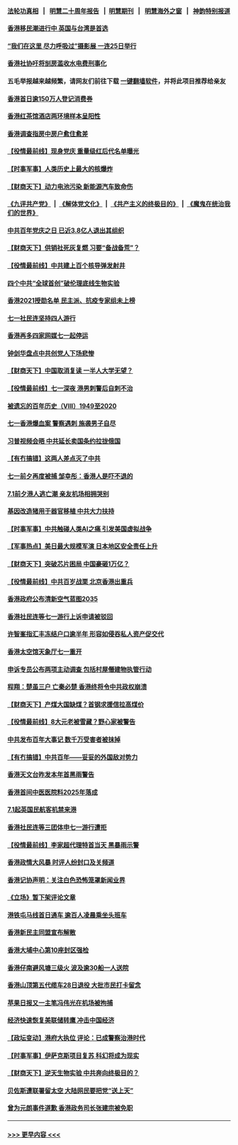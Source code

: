 #### [法轮功真相](https://github.com/gfw-breaker/truth/blob/master/README.md?t=0) &nbsp;&nbsp;|&nbsp;&nbsp; [明慧二十周年报告](https://github.com/gfw-breaker/mh-reports/blob/master/README.md?t=0) &nbsp;&nbsp;|&nbsp;&nbsp;[明慧期刊](https://github.com/gfw-breaker/mh-qikan) &nbsp;&nbsp;|&nbsp;&nbsp; [明慧海外之窗](https://github.com/gfw-breaker/mh-news/blob/master/README.md?t=0) &nbsp;&nbsp;|&nbsp;&nbsp; [神韵特别报道](https://github.com/gfw-breaker/mh-news/blob/master/shenyun.md?t=0)
#### [香港移民潮进行中 英国与台湾是首选](../pages/nsc415/n13067606.md?t=07052201) 
#### [“我们在这里 尽力呼吸过”摄影展 一连25日举行](../pages/nsc415/n13067608.md?t=07052201) 
#### [香港社协吁将㓥房滥收水电费刑事化](../pages/nsc415/n13067594.md?t=07052201) 
#### 五毛举报越来越频繁，请网友们前往下载 [一键翻墙软件](https://github.com/gfw-breaker/ssr-accounts)，并将此项目推荐给亲友
#### [香港首日逾150万人登记消费券](../pages/nsc415/n13067569.md?t=07052201) 
#### [香港红茶馆酒店两环境样本呈阳性](../pages/nsc415/n13067580.md?t=07052201) 
#### [香港调查指房中房户愈住愈差](../pages/nsc415/n13067522.md?t=07052201) 
#### [【役情最前线】现身党庆 重量级红后代名单曝光](../pages/nsc415/n13067393.md?t=07052201) 
#### [【时事军事】人类历史上最大的核爆炸](../pages/nsc415/n13065280.md?t=07052201) 
#### [【财商天下】动力电池污染 新能源汽车致命伤](../pages/nsc415/n13065355.md?t=07052201) 
#### [《九评共产党》](https://github.com/begood0513/9ping.md/blob/master/README.md) &nbsp;|&nbsp; [《解体党文化》](../../../../jtdwh.md/blob/master/README.md)  &nbsp;|&nbsp; [《共产主义的终极目的》](../../../../gczydzjmd.md/blob/master/README.md) &nbsp;|&nbsp; [《魔鬼在统治我们的世界》](../../../../mgztzwmdsj.md/blob/master/README.md) 
#### [中共百年党庆之日 已近3.8亿人退出其组织](../pages/nsc415/n13065209.md?t=07052201) 
#### [【财商天下】供销社死灰复燃 习要“备战备荒”？](../pages/nsc415/n13063847.md?t=07052201) 
#### [【役情最前线】中共建上百个核导弹发射井](../pages/nsc415/n13064015.md?t=07052201) 
#### [四个中共“全球首创”破伦理底线生物实验](../pages/nsc415/n13054452.md?t=07052201) 
#### [香港2021授勋名单 民主派、抗疫专家组未上榜](../pages/nsc415/n13062052.md?t=07052201) 
#### [七一社民连坚持四人游行](../pages/nsc415/n13062024.md?t=07052201) 
#### [香港再多四家网媒七一起停运](../pages/nsc415/n13062026.md?t=07052201) 
#### [钟剑华盘点中共创党人下场悲惨](../pages/nsc415/n13062000.md?t=07052201) 
#### [【财商天下】中国取消复读 一半人大学无望？](../pages/nsc415/n13061606.md?t=07052201) 
#### [【役情最前线】七一深夜 港男刺警后自刺不治](../pages/nsc415/n13061673.md?t=07052201) 
#### [被遗忘的百年历史（VIII）1949至2020](../pages/nsc415/n13048188.md?t=07052201) 
#### [七一香港爆血案 警察遇刺 施袭男子自尽](../pages/nsc415/n13061301.md?t=07052201) 
#### [习普视频会晤 中共延长卖国条约拉拢俄国](../pages/nsc415/n13060971.md?t=07052201) 
#### [【有冇搞错】这两人差点灭了中共](../pages/nsc415/n13060028.md?t=07052201) 
#### [七一前夕再度被捕 邹幸彤：香港人是吓不退的](../pages/nsc415/n13060691.md?t=07052201) 
#### [7.1前夕港人逃亡潮 亲友机场相拥哭别](../pages/nsc415/n13059156.md?t=07052201) 
#### [基因改造猪用于器官移植 中共大力扶持](../pages/nsc415/n13058710.md?t=07052201) 
#### [【时事军事】中共触碰人类AI之痛 引发美国虚拟战争](../pages/nsc415/n13059669.md?t=07052201) 
#### [【军事热点】美日最大规模军演 日本地区安全责任上升](../pages/nsc415/n13056423.md?t=07052201) 
#### [【财商天下】突破芯片困局 中国豪砸1万亿？](../pages/nsc415/n13058680.md?t=07052201) 
#### [【役情最前线】中共百岁战栗 北京香港出重兵](../pages/nsc415/n13058911.md?t=07052201) 
#### [香港政府公布清新空气蓝图2035](../pages/nsc415/n13057076.md?t=07052201) 
#### [香港社民连等七一游行上诉申请被驳回](../pages/nsc415/n13057129.md?t=07052201) 
#### [许智峯指汇丰冻结户口逾半年 形容如侵吞私人资产促交代](../pages/nsc415/n13057102.md?t=07052201) 
#### [香港太空馆天象厅七一重开](../pages/nsc415/n13057057.md?t=07052201) 
#### [申诉专员公布两项主动调查 包括村屋僭建物执管行动](../pages/nsc415/n13057039.md?t=07052201) 
#### [程翔：楚虽三户 亡秦必楚 香港终将令中共政权崩溃](../pages/nsc415/n13056917.md?t=07052201) 
#### [【财商天下】产煤大国缺煤？首钢求援信拉高煤价](../pages/nsc415/n13056400.md?t=07052201) 
#### [【役情最前线】8大元老被雪藏？野心家被警告](../pages/nsc415/n13056458.md?t=07052201) 
#### [中共发布百年大事记 数千万受害者被抹掉](../pages/nsc415/n13056042.md?t=07052201) 
#### [【有冇搞错】中共百年——妥妥的外国敌对势力](../pages/nsc415/n13055138.md?t=07052201) 
#### [香港天文台昨发本年首黑雨警告](../pages/nsc415/n13054572.md?t=07052201) 
#### [香港首间中医医院料2025年落成](../pages/nsc415/n13054571.md?t=07052201) 
#### [7.1起英国民航客机禁来港](../pages/nsc415/n13054551.md?t=07052201) 
#### [香港社民连等三团体申七一游行遭拒](../pages/nsc415/n13054376.md?t=07052201) 
#### [【役情最前线】李家超代理特首当天 黑暴雨示警](../pages/nsc415/n13054093.md?t=07052201) 
#### [香港政情大风暴 时评人纷封口及关频道](../pages/nsc415/n13053872.md?t=07052201) 
#### [香港记协声明：关注白色恐怖笼罩新闻业界](../pages/nsc415/n13053610.md?t=07052201) 
#### [《立场》暂下架评论文章](../pages/nsc415/n13051705.md?t=07052201) 
#### [港铁屯马线首日通车 逾百人凌晨乘坐头班车](../pages/nsc415/n13051692.md?t=07052201) 
#### [香港新民主同盟宣布解散](../pages/nsc415/n13051690.md?t=07052201) 
#### [香港大埔中心第10座封区强检](../pages/nsc415/n13051675.md?t=07052201) 
#### [香港仔南避风塘三级火 波及逾30船一人送院](../pages/nsc415/n13051653.md?t=07052201) 
#### [香港山顶第五代缆车28日退役 大批市民打卡留念](../pages/nsc415/n13051666.md?t=07052201) 
#### [苹果日报又一主笔冯伟光在机场被拘捕](../pages/nsc415/n13051282.md?t=07052201) 
#### [经济快速恢复美联储转鹰 冲击中国经济](../pages/nsc415/n13051022.md?t=07052201) 
#### [【政坛变动】港府大执位 评论：已成警察治港时代](../pages/nsc415/n13049222.md?t=07052201) 
#### [【时事军事】伊萨克斯项目复苏 科幻将成为现实](../pages/nsc415/n13048477.md?t=07052201) 
#### [【财商天下】逆天生物实验 中共奔向终极目的？](../pages/nsc415/n13049310.md?t=07052201) 
#### [贝佐斯遭联署留太空 大陆网民要把党“送上天”](../pages/nsc415/n13049394.md?t=07052201) 
#### [曾为元朗事件道歉 香港政务司长张建宗被免职](../pages/nsc415/n13049379.md?t=07052201) 

----
#### [ >>> 更早内容 <<< ](../indexes/nsc415-earlier.md)
